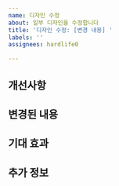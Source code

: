 ```yaml
---
name: 디자인 수정
about: 일부 디자인을 수정합니다
title: '디자인 수정: [변경 내용] '
labels: ''
assignees: hardlife0

---
```


## 개선사항

## 변경된 내용

## 기대 효과

## 추가 정보
